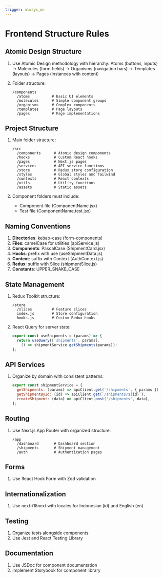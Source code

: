 ```yaml
---
trigger: always_on
---
```


# Frontend Structure Rules

## Atomic Design Structure

1. Use Atomic Design methodology with hierarchy: Atoms (buttons, inputs) → Molecules (form fields) → Organisms (navigation bars) → Templates (layouts) → Pages (instances with content)

2. Folder structure:
   ```
   /components
     /atoms          # Basic UI elements
     /molecules      # Simple component groups
     /organisms      # Complex components
     /templates      # Page layouts
     /pages          # Page implementations
   ```

## Project Structure

1. Main folder structure:
   ```
   /src
     /components      # Atomic design components
     /hooks           # Custom React hooks
     /pages           # Next.js pages
     /services        # API service functions
     /store           # Redux store configuration
     /styles          # Global styles and Tailwind
     /contexts        # React contexts
     /utils           # Utility functions
     /assets          # Static assets
   ```

2. Component folders must include:
   - Component file (ComponentName.jsx)
   - Test file (ComponentName.test.jsx)

## Naming Conventions

1. **Directories**: kebab-case (form-components)
2. **Files**: camelCase for utilities (apiService.js)
3. **Components**: PascalCase (ShipmentCard.jsx)
4. **Hooks**: prefix with use (useShipmentData.js)
5. **Context**: suffix with Context (AuthContext.js)
6. **Redux**: suffix with Slice (shipmentSlice.js)
7. **Constants**: UPPER_SNAKE_CASE

## State Management

1. Redux Toolkit structure:
   ```
   /store
     /slices         # Feature slices
     index.js        # Store configuration
     hooks.js        # Custom Redux hooks
   ```

2. React Query for server state:
   ```javascript
   export const useShipments = (params) => {
     return useQuery(['shipments', params], 
       () => shipmentService.getShipments(params));
   };
   ```

## API Services

1. Organize by domain with consistent patterns:
   ```javascript
   export const shipmentService = {
     getShipments: (params) => apiClient.get('/shipments', { params }),
     getShipmentById: (id) => apiClient.get(`/shipments/${id}`),
     createShipment: (data) => apiClient.post('/shipments', data),
   };
   ```

## Routing

1. Use Next.js App Router with organized structure:
   ```
   /app
     /dashboard       # Dashboard section
     /shipments       # Shipment management
     /auth            # Authentication pages
   ```

## Forms

1. Use React Hook Form with Zod validation

## Internationalization

1. Use next-i18next with locales for Indonesian (id) and English (en)

## Testing

1. Organize tests alongside components
2. Use Jest and React Testing Library

## Documentation

1. Use JSDoc for component documentation
2. Implement Storybook for component library